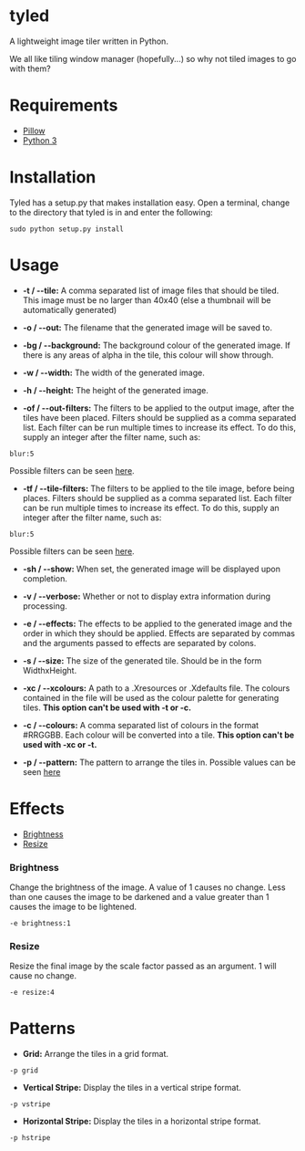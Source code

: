 tyled
=====

A lightweight image tiler written in Python.


We all like tiling window manager (hopefully...) so why not tiled images to go with them?

Requirements
=====

* [Pillow](https://pypi.python.org/pypi/Pillow)
* [Python 3](https://www.python.org/)


Installation
=====
Tyled has a setup.py that makes installation easy. Open a terminal, change to the directory that tyled is in and enter the following:

```
sudo python setup.py install
```

Usage
=====

* **-t / --tile:** A comma separated list of image files that should be tiled. This image must be no larger than 40x40 (else a thumbnail will be automatically generated)

* **-o / --out:** The filename that the generated image will be saved to.

* **-bg / --background:** The background colour of the generated image. If there is any areas of alpha in the tile, this colour will show through.

* **-w / --width:** The width of the generated image.

* **-h / --height:** The height of the generated image.

* **-of / --out-filters:** The filters to be applied to the output image, after the tiles have been placed. Filters should be supplied as a comma separated list. Each filter can be run multiple times to increase its effect. To do this, supply an integer after the filter name, such as:

```
blur:5
```

Possible filters can be seen [here](http://pillow.readthedocs.org/en/latest/reference/ImageFilter.html#filters).

* **-tf / --tile-filters:** The filters to be applied to the tile image, before being places. Filters should be supplied as a comma separated list. Each filter can be run multiple times to increase its effect. To do this, supply an integer after the filter name, such as:

```
blur:5
```

Possible filters can be seen [here](http://pillow.readthedocs.org/en/latest/reference/ImageFilter.html#filters).

* **-sh / --show:** When set, the generated image will be displayed upon completion.

* **-v / --verbose:** Whether or not to display extra information during processing.

* **-e / --effects:** The effects to be applied to the generated image and the order in which they should be applied. Effects are separated by commas and the arguments passed to effects are separated by colons.

* **-s / --size:** The size of the generated tile. Should be in the form WidthxHeight.

* **-xc / --xcolours:** A path to a .Xresources or .Xdefaults file. The colours contained in the file will be used as the colour palette for generating tiles. **This option can't be used with -t or -c.**

* **-c / --colours:** A comma separated list of colours in the format #RRGGBB. Each colour will be converted into a tile. **This option can't be used with -xc or -t.**

* **-p / --pattern:** The pattern to arrange the tiles in. Possible values can be seen [here](#Patterns)

Effects
=====

* [Brightness](#brightness)
* [Resize](#resize)

### Brightness
Change the brightness of the image. A value of 1 causes no change. Less than one causes the image to be darkened and a value greater than 1 causes the image to be lightened.

```
-e brightness:1
```

### Resize
Resize the final image by the scale factor passed as an argument. 1 will cause no change.

```
-e resize:4
```

Patterns
=====

* **Grid:** Arrange the tiles in a grid format.

```
-p grid
```

* **Vertical Stripe:** Display the tiles in a vertical stripe format.

```
-p vstripe
```

* **Horizontal Stripe:** Display the tiles in a horizontal stripe format.

```
-p hstripe
```
